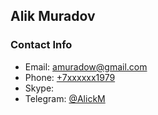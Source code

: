 ## Alik Muradov
### Contact Info
 - Email: [amuradow@gmail.com](mailto:amuradow@gmail.com)
 - Phone: [+7xxxxxx1979](tel:++7xxxxxx1979)
 - Skype: [](skype:alickm1?call) 
 - Telegram: [@AlickM](https://t.me/AlickM)
